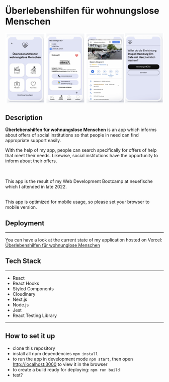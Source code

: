 # Überlebenshilfen für wohnungslose Menschen

![Mobile View Screens](public/img/Ueberlebenshilfen-App.png)

## Description

**Überlebenshilfen für wohnungslose Menschen** is an app which informs about offers of social institutions so that people in need can find appropriate support easily.

With the help of my app, people can search specifically for offers of help that meet their needs. Likewise, social institutions have the opportunity to inform about their offers.

<br><br>This app is the result of my Web Development Bootcamp at neuefische which I attended in late 2022.

<br>This app is optimized for mobile usage, so please set your browser to mobile version.

## Deployment

---

You can have a look at the current state of my application hosted on Vercel: [Überlebenshilfen für wohnunglose Menschen](https://ueberlebenshilfen.vercel.app/)

## Tech Stack

---

- React
- React Hooks
- Styled Components
- Cloudinary
- Next.js
- Node.js
- Jest
- React Testing Library

---

## How to set it up

- clone this repository
- install all npm dependencies
  `npm install`
- to run the app in development mode `npm start`, then open [http://localhost:3000](http://localhost:3000) to view it in the browser
- to create a build ready for deploying:
  `npm run build`
- test?
